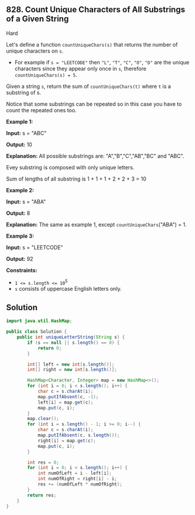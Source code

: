 ## 828\. Count Unique Characters of All Substrings of a Given String

Hard

Let's define a function `countUniqueChars(s)` that returns the number of unique characters on `s`.

*   For example if `s = "LEETCODE"` then `"L"`, `"T"`, `"C"`, `"O"`, `"D"` are the unique characters since they appear only once in `s`, therefore `countUniqueChars(s) = 5`.

Given a string `s`, return the sum of `countUniqueChars(t)` where `t` is a substring of s.

Notice that some substrings can be repeated so in this case you have to count the repeated ones too.

**Example 1:**

**Input:** s = "ABC"

**Output:** 10

**Explanation:** All possible substrings are: "A","B","C","AB","BC" and "ABC". 

Evey substring is composed with only unique letters. 

Sum of lengths of all substring is 1 + 1 + 1 + 2 + 2 + 3 = 10

**Example 2:**

**Input:** s = "ABA"

**Output:** 8

**Explanation:** The same as example 1, except `countUniqueChars`("ABA") = 1.

**Example 3:**

**Input:** s = "LEETCODE"

**Output:** 92

**Constraints:**

*   `1 <= s.length <= 10`<sup>5</sup>
*   `s` consists of uppercase English letters only.

## Solution

```java
import java.util.HashMap;

public class Solution {
    public int uniqueLetterString(String s) {
        if (s == null || s.length() == 0) {
            return 0;
        }

        int[] left = new int[s.length()];
        int[] right = new int[s.length()];

        HashMap<Character, Integer> map = new HashMap<>();
        for (int i = 0; i < s.length(); i++) {
            char c = s.charAt(i);
            map.putIfAbsent(c, -1);
            left[i] = map.get(c);
            map.put(c, i);
        }
        map.clear();
        for (int i = s.length() - 1; i >= 0; i--) {
            char c = s.charAt(i);
            map.putIfAbsent(c, s.length());
            right[i] = map.get(c);
            map.put(c, i);
        }

        int res = 0;
        for (int i = 0; i < s.length(); i++) {
            int numOfLeft = i - left[i];
            int numOfRight = right[i] - i;
            res += (numOfLeft * numOfRight);
        }
        return res;
    }
}
```